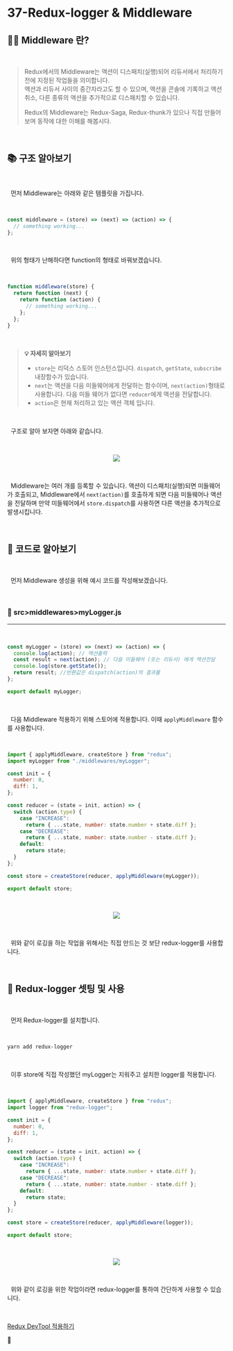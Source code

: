 # 37-Redux-logger & Middleware

## 🤷‍♀️ Middleware 란?

<br/>

> Redux에서의 Middleware는 액션이 디스패치(실행)되어 리듀서에서 처리하기전에 지정된 작업들을 의미합니다.  
> 액션과 리듀서 사이의 중간자라고도 할 수 있으며, 액션을 콘솔에 기록하고 액션취소, 다른 종류의 액션을 추가적으로 디스패치할 수 있습니다.
>
> Redux의 Middleware는 Redux-Saga, Redux-thunk가 있으나 직접 만들어보며 동작에 대한 이해를 해봅시다.

<br/>

## 📚 구조 알아보기

<br/>

&nbsp; 먼저 Middleware는 아래와 같은 템플릿을 가집니다.

<br/>

```js
const middleware = (store) => (next) => (action) => {
  // something working...
};
```

<br/>

&nbsp; 위의 형태가 난해하다면 function의 형태로 바꿔보겠습니다.

<br/>

```js
function middleware(store) {
  return function (next) {
    return function (action) {
      // something working...
    };
  };
}
```

<br/>

> **💡 자세히 알아보기**
>
> - `store`는 리덕스 스토어 인스턴스입니다. `dispatch`, `getState`, `subscribe` 내장함수가 있습니다.
> - `next`는 액션을 다음 미들웨어에게 전달하는 함수이며, `next(action)`형태로 사용합니다. 다음 미들 웨어가 없다면 `reducer`에게 액션을 전달합니다.
> - `action`은 현재 처리하고 있는 액션 객체 입니다.

<br/>

&nbsp; 구조로 알아 보자면 아래와 같습니다.

<br/>

<p align="center"><img src="https://miro.medium.com/max/2400/1*94LKNs35Z3GOZPhQ_Sd5qw.png"/></p>

<br/>

&nbsp; Middleware는 여러 개를 등록할 수 있습니다. 액션이 디스패치(실행)되면 미들웨어가 호출되고, Middleware에서 `next(action)`를 호출하게 되면 다음 미들웨어나 액션을 전달하며 만약 미들웨어에서 `store.dispatch`를 사용하면 다른 액션을 추가적으로 발생시킵니다.

<br/>

## 👀 코드로 알아보기

<br/>

&nbsp; 먼저 Middleware 생성을 위해 예시 코드를 작성해보겠습니다.

<br/>

### 📂 src>middlewares>myLogger.js

---

<br/>

```js
const myLogger = (store) => (next) => (action) => {
  console.log(action); // 액션출력
  const result = next(action); // 다음 미들웨어 (또는 리듀서) 에게 액션전달
  console.log(store.getState());
  return result; //반환값은 dispatch(action)의 결과물
};

export default myLogger;
```

<br/>

&nbsp; 다음 Middleware 적용하기 위해 스토어에 적용합니다. 이때 `applyMiddleware` 함수를 사용합니다.

<br/>

```js
import { applyMiddleware, createStore } from "redux";
import myLogger from "./middlewares/myLogger";

const init = {
  number: 0,
  diff: 1,
};

const reducer = (state = init, action) => {
  switch (action.type) {
    case "INCREASE":
      return { ...state, number: state.number + state.diff };
    case "DECREASE":
      return { ...state, number: state.number - state.diff };
    default:
      return state;
  }
};

const store = createStore(reducer, applyMiddleware(myLogger));

export default store;
```

<br/>

<p align="center"><img src="https://img1.daumcdn.net/thumb/R1280x0/?scode=mtistory2&fname=https%3A%2F%2Fblog.kakaocdn.net%2Fdn%2F2InOz%2Fbtq2MzUPegD%2F8WV6kMbkUciLMmK12431j1%2Fimg.gif"/></p>

<br/>

&nbsp; 위와 같이 로깅을 하는 작업을 위해서는 직접 만드는 것 보단 redux-logger를 사용합니다.

<br/>

## 💾 Redux-logger 셋팅 및 사용

<br/>

&nbsp; 먼저 Redux-logger를 설치합니다.

<br/>

```bash
yarn add redux-logger
```

<br/>

&nbsp; 이후 store에 직접 작성했던 myLogger는 지워주고 설치한 logger를 적용합니다.

<br/>

```js
import { applyMiddleware, createStore } from "redux";
import logger from "redux-logger";

const init = {
  number: 0,
  diff: 1,
};

const reducer = (state = init, action) => {
  switch (action.type) {
    case "INCREASE":
      return { ...state, number: state.number + state.diff };
    case "DECREASE":
      return { ...state, number: state.number - state.diff };
    default:
      return state;
  }
};

const store = createStore(reducer, applyMiddleware(logger));

export default store;
```

<br/>

<p align="center"><img src="https://img1.daumcdn.net/thumb/R1280x0/?scode=mtistory2&fname=https%3A%2F%2Fblog.kakaocdn.net%2Fdn%2FcOu8il%2Fbtq2RjQwn1r%2FhzBmeab3rFo0nylDp6dYJ1%2Fimg.gif"/></p>

<br/>

&nbsp; 위와 같이 로깅을 위한 작업이라면 redux-logger를 통하여 간단하게 사용할 수 있습니다.

<br/>

[Redux DevTool 적용하기](https://react.vlpt.us/redux-middleware/03-logger-and-devtools.html)

👋
